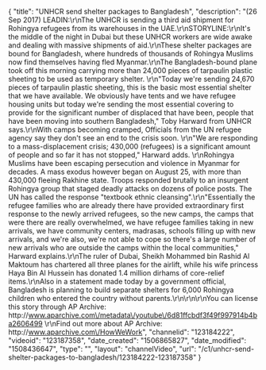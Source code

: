 {
    "title": "UNHCR send shelter packages to Bangladesh",
    "description": "(26 Sep 2017) LEADIN:\r\nThe UNHCR is sending a third aid shipment for Rohingya refugees from its warehouses in the UAE.\r\nSTORYLINE:\r\nIt's the middle of the night in Dubai but these UNHCR workers are wide awake and dealing with massive shipments of aid.\r\nThese shelter packages are bound for Bangladesh, where hundreds of thousands of Rohingya Muslims now find themselves having fled Myanmar.\r\nThe Bangladesh-bound plane took off this morning carrying more than 24,000 pieces of tarpaulin plastic sheeting to be used as temporary shelter. \r\n\"Today we're sending 24,670 pieces of tarpaulin plastic sheeting, this is the basic most essential shelter that we have available. We obviously have tents and we have refugee housing units but today we're sending the most essential covering to provide for the significant number of displaced that have been, people that have been moving into southern Bangladesh,\" Toby Harward from UNHCR says.\r\nWith camps becoming cramped, Officials from the UN refugee agency say they don't see an end to the crisis soon. \r\n\"We are responding to a mass-displacement crisis; 430,000 (refugees) is a significant amount of people and so far it has not stopped,\" Harward adds. \r\nRohingya Muslims have been escaping persecution and violence in Myanmar for decades. A mass exodus however began on August 25, with more than 430,000 fleeing Rakhine state. Troops responded brutally to an insurgent Rohingya group that staged deadly attacks on dozens of police posts. The UN has called the response \"textbook ethnic cleansing\".\r\n\"Essentially the refugee families who are already there have provided extraordinary first response to the newly arrived refugees, so the new camps, the camps that were there are really overwhelmed, we have refugee families taking in new arrivals, we have community centers, madrasas, schools filling up with new arrivals, and we're also, we're not able to cope so there's a large number of new arrivals who are outside the camps within the local communities,\" Harward explains.\r\nThe ruler of Dubai, Sheikh Mohammed bin Rashid Al Maktoum has chartered all three planes for the airlift, while his wife princess Haya Bin Al Hussein has donated 1.4 million dirhams of core-relief items.\r\nAlso in a statement made today by a government official, Bangladesh is planning to build separate shelters for 6,000 Rohingya children who entered the country without parents.\r\n\r\n\r\nYou can license this story through AP Archive: http:\/\/www.aparchive.com\/metadata\/youtube\/6d81ffcbdf3f49f997914b4ba2606499 \r\nFind out more about AP Archive: http:\/\/www.aparchive.com\/HowWeWork",
    "channelid": "123184222",
    "videoid": "123187358",
    "date_created": "1506865827",
    "date_modified": "1508436647",
    "type": "",
    "layout": "channelVideo",
    "url": "\/c1\/unhcr-send-shelter-packages-to-bangladesh\/123184222-123187358"
}